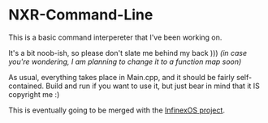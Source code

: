 # NXR-Command-Line
This is a basic command interpereter that I've been working on.

It's a bit noob-ish, so please don't slate me behind my back )))
_(in case you're wondering, I am planning to change it to a function map soon)_

As usual, everything takes place in Main.cpp, and it should be fairly self-contained. Build and run if you want to use it, but just bear in mind that it IS copyright me :)

This is eventually going to be merged with the <a href="https://github.com/LukeChemeriov/InfinexOS">InfinexOS project</a>.

